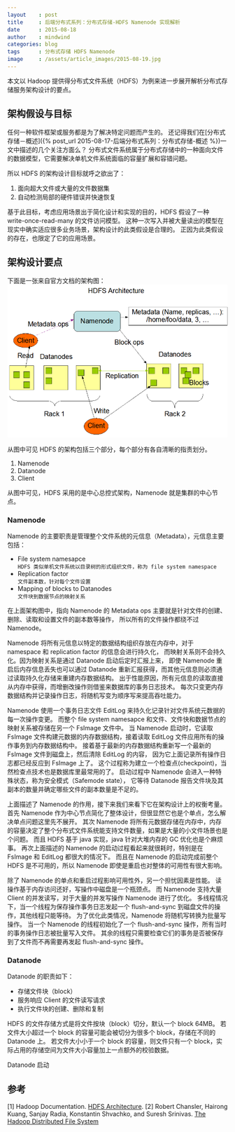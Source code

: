 ```yaml
---
layout    : post
title     : 后端分布式系列：分布式存储-HDFS Namenode 实现解析
date      : 2015-08-18
author    : mindwind
categories: blog
tags      : 分布式存储 HDFS Namenode
image     : /assets/article_images/2015-08-19.jpg
---
```



本文以 Hadoop 提供得分布式文件系统（HDFS）为例来进一步展开解析分布式存储服务架构设计的要点。


## 架构假设与目标
任何一种软件框架或服务都是为了解决特定问题而产生的。
还记得我们在[分布式存储－概述]({% post_url 2015-08-17-后端分布式系列：分布式存储-概述 %})一文中描述的几个关注方面么？
分布式文件系统属于分布式存储中的一种面向文件的数据模型，它需要解决单机文件系统面临的容量扩展和容错问题。

所以 HDFS 的架构设计目标就呼之欲出了：

  1. 面向超大文件或大量的文件数据集  
  2. 自动检测局部的硬件错误并快速恢复

基于此目标，考虑应用场景出于简化设计和实现的目的，HDFS 假设了一种 write-once-read-many 的文件访问模型。
这种一次写入并被大量读出的模型在现实中确实适应很多业务场景，架构设计的此类假设是合理的。
正因为此类假设的存在，也限定了它的应用场景。


## 架构设计要点
下面是一张来自官方文档的架构图：  
![](/assets/article_images/2015-08-18-1.png)

从图中可见 HDFS 的架构包括三个部分，每个部分有各自清晰的指责划分。

  1. Namenode  
  2. Datanode  
  3. Client

从图中可见，HDFS 采用的是中心总控式架构，Namenode 就是集群的中心节点。

### Namenode
Namenode 的主要职责是管理整个文件系统的元信息（Metadata），元信息主要包括：

  - File system namesapce  
    `HDFS 类似单机文件系统以目录树的形式组织文件，称为 file system namespace`
  - Replication factor  
    `文件副本数，针对每个文件设置`
  - Mapping of blocks to Datanodes  
    `文件块到数据节点的映射关系`

在上面架构图中，指向 Namenode 的 Metadata ops 主要就是针对文件的创建、删除、读取和设置文件的副本数等操作，
所以所有的文件操作都绕不过 Namenode。

Namenode 将所有元信息以特定的数据结构组织存放在内存中，对于 namespace 和 replication factor 的信息会进行持久化，
而映射关系则不会持久化。因为映射关系是通过 Datanode 启动后定时汇报上来，
即使 Namenode 重启后内存信息丢失也可以通过 Datanode 重新汇报获得，而其他元信息则必须通过读取持久化存储来重建内存数据结构。
出于性能原因，所有元信息的读取直接从内存中获得，而增删改操作则借鉴来数据库的事务日志技术。
每次只变更内存数据结构并记录操作日志，将随机写变为顺序写来提高吞吐能力。

Namenode 使用一个事务日志文件 EditLog 来持久化记录针对文件系统元数据的每一次操作变更。
而整个 file system namesapce 和文件、文件快和数据节点的映射关系被存储在另一个 FsImage 文件中。
当 Namenode 启动时，它读取 FsImage 文件构建元数据的内存数据结构，接着读取 EditLog 文件应用所有的操作事务到内存数据结构中。
接着基于最新的内存数据结构重新写一个最新的 FsImage 文件到磁盘上，然后清除 EditLog 的内容，
因为它上面记录所有操作日志都已经反应到 FsImage 上了。
这个过程称为建立一个检查点(checkpoint)，当然检查点技术也是数据库里最常用的了。
启动过程中 Namenode 会进入一种特殊状态，称为安全模式（Safemode state），
它等待 Datanode 报告文件块及其副本的数量并确定哪些文件的副本数量是不足的。

上面描述了 Namenode 的作用，接下来我们来看下它在架构设计上的权衡考量。
首先 Namenode 作为中心节点简化了整体设计，但很显然它也是个单点，怎么解决单点问题这里先不展开。
其次 Namenode 将所有元数据存储在内存中，内存的容量决定了整个分布式文件系统能支持文件数量，如果是大量的小文件场景也是个问题。
而且 HDFS 基于 java 实现，java 针对大堆内存的 GC 优化也是个麻烦事。
再次上面描述的 Namenode 的启动过程看起来就很耗时，特别是在 FsImage 和 EditLog 都很大的情况下。
而且在 Namenode 的启动完成前整个 HDFS 是不可用的，所以 Namenode 即使是重启也对整体的可用性有很大影响。

除了 Namenode 的单点和重启过程影响可用性外，另一个担忧因素是性能。
读操作基于内存访问还好，写操作中磁盘是一个瓶颈点。
而 Namenode 支持大量 Client 的并发读写，对于大量的并发写操作 Namenode 进行了优化。
多线程情况下，当一个线程为保存操作事务日志发起一个 flush-and-sync 到磁盘文件的操作，其他线程只能等待。
为了优化此类情况，Namenode 将随机写转换为批量写操作。
当一个 Namenode 的线程初始化了一个 flush-and-sync 操作，所有当时的事务操作日志被批量写入文件。
其余的线程只需要检查它们的事务是否被保存到了文件而不再需要再发起 flush-and-sync 操作。


### Datanode
Datanode 的职责如下：

  - 存储文件块（block）
  - 服务响应 Client 的文件读写请求  
  - 执行文件块的创建、删除和复制  

HDFS 的文件存储方式是将文件按块（block）切分，默认一个 block 64MB。
若文件大小超过一个 block 的容量可能会被切分为很多个 block，存储在不同的 Datanode 上。
若文件大小小于一个 block 的容量，则文件只有一个 block，实际占用的存储空间为文件大小容量加上一点额外的校验数据。

Datanode 启动



## 参考
[1] Hadoop Documentation. [HDFS Architecture](http://hadoop.apache.org/docs/current/hadoop-project-dist/hadoop-hdfs/HdfsDesign.html).
[2] Robert Chansler, Hairong Kuang, Sanjay Radia, Konstantin Shvachko, and Suresh Srinivas. [The Hadoop Distributed File System](http://www.aosabook.org/en/hdfs.html)
